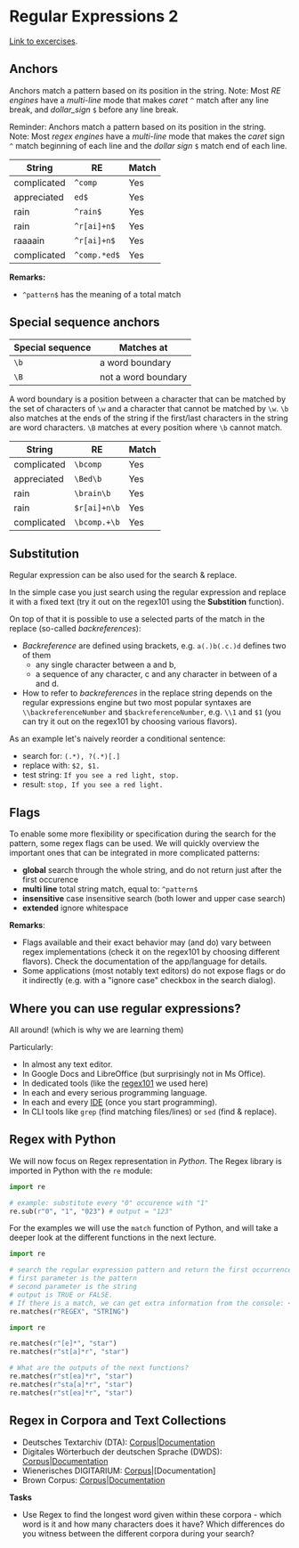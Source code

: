 # Regular Expressions 2

[Link to excercises](https://github.com/acdh-oeaw/Teaching_CBS4DH/blob/2022S/exercise/regex%20exercises/regex2_exercise.txt).

## Anchors

Anchors match a pattern based on its position in the string.
Note: Most _RE engines_ have a _multi-line_ mode that makes _caret_ `^` match after any line break, and _dollar_sign_ `$` before any line break.

<!-- #### Examples:

| String | RE | Match |
| --- | --- | --- |
| complicated | `^comp` | Yes |
| appreciated | `ed$` | Yes |
| rain | `^rain$` | Yes |
| rain | `^r[ai]+n$` | Yes |
| complicated | `^comp.*ed$` | Yes |

### Special sequence anchors

| Special sequence |  Matches at |
| --- | --- |
| `\b` | a word boundary |
| `\B` | not a word boundary |

A word boundary is a position between a character that can be matched by the set of characters of `\w` and a character that cannot be matched by `\w`. `\b` also matches at the ends of the string if the first/last characters in the string are word characters. `\B` matches at every position where `\b` cannot match.

| String | RE | Match |
| --- | --- | --- |
| complicated | `\bcomp` | Yes |
| appreciated | `\Bed\b` | Yes |
| rain | `\brain\b` | Yes |
| rain | `$r[ai]+n\b` | Yes |
| complicated | `\bcomp.+\b` | Yes | -->

Reminder: Anchors match a pattern based on its position in the string.  
Note: Most _regex engines_ have a _multi-line_ mode that makes the _caret_ sign `^` match beginning of each line and the _dollar sign_ `$` match end of each line.

| String      | RE           | Match |
| ----------- | ------------ | ----- |
| complicated | `^comp`      | Yes   |
| appreciated | `ed$`        | Yes   |
| rain        | `^rain$`     | Yes   |
| rain        | `^r[ai]+n$`  | Yes   |
| raaaain     | `^r[ai]+n$`  | Yes   |
| complicated | `^comp.*ed$` | Yes   |

**Remarks:**

- `^pattern$` has the meaning of a total match

## Special sequence anchors

| Special sequence | Matches at          |
| ---------------- | ------------------- |
| `\b`             | a word boundary     |
| `\B`             | not a word boundary |

A word boundary is a position between a character that can be matched by the set of characters of `\w` and a character that cannot be matched by `\w`. `\b` also matches at the ends of the string if the first/last characters in the string are word characters. `\B` matches at every position where `\b` cannot match.

| String      | RE           | Match |
| ----------- | ------------ | ----- |
| complicated | `\bcomp`     | Yes   |
| appreciated | `\Bed\b`     | Yes   |
| rain        | `\brain\b`   | Yes   |
| rain        | `$r[ai]+n\b` | Yes   |
| complicated | `\bcomp.+\b` | Yes   |

## Substitution

Regular expression can be also used for the search & replace.

In the simple case you just search using the regular expression and replace it with a fixed text (try it out on the regex101 using the **Substition** function).

On top of that it is possible to use a selected parts of the match in the replace (so-called _backreferences_):

- _Backreference_ are defined using brackets, e.g. `a(.)b(.c.)d` defines two of them
  - any single character between a and b,
  - a sequence of any character, c and any character in between of a and d.
- How to refer to _backreferences_ in the replace string depends on the regular expressions engine but two most popular syntaxes are `\\backreferenceNumber` and `$backreferenceNumber`, e.g. `\\1` and `$1` (you can try it out on the regex101 by choosing various flavors).

As an example let's naively reorder a conditional sentence:

- search for: `(.*), ?(.*)[.]`
- replace with: `$2, $1.`
- test string: `If you see a red light, stop.`
- result: `stop, If you see a red light.`

## Flags

To enable some more flexibility or specification during the search for the pattern, some regex flags can be used. We will quickly overview the important ones that can be integrated in more complicated patterns:

- **global** search through the whole string, and do not return just after the first occurence
- **multi line** total string match, equal to: `^pattern$`
- **insensitive** case insensitive search (both lower and upper case search)
- **extended** ignore whitespace

**Remarks**:

- Flags available and their exact behavior may (and do) vary between regex implementations (check it on the regex101 by choosing different flavors). Check the documentation of the app/language for details.
- Some applications (most notably text editors) do not expose flags or do it indirectly (e.g. with a "ignore case" checkbox in the search dialog).

## Where you can use regular expressions?

All around! (which is why we are learning them)

Particularly:

- In almost any text editor.
- In Google Docs and LibreOffice (but surprisingly not in Ms Office).
- In dedicated tools (like the [regex101](https://regex101.com/) we used here)
- In each and every serious programming language.
- In each and every [IDE](https://en.wikipedia.org/wiki/Integrated_development_environment) (once you start programming).
- In CLI tools like `grep` (find matching files/lines) or `sed` (find & replace).

## Regex with Python

We will now focus on Regex representation in _Python_. The Regex library is imported in Python with the `re` module:

```Python
import re

# example: substitute every "0" occurence with "1"
re.sub(r"0", "1", "023") # output = "123"
```

For the examples we will use the `match` function of Python, and will take a deeper look at the different functions in the next lecture.

```Python
import re

# search the regular expression pattern and return the first occurrence (it checks the match with the beginning of the string)
# first parameter is the pattern
# second parameter is the string
# output is TRUE or FALSE.
# If there is a match, we can get extra information from the console: <re.Match object; span=(first_index, last_index), match='matched_string'>
re.matches(r"REGEX", "STRING")
```

```Python
import re

re.matches(r"[e]*", "star")
re.matches(r"st[a]*r", "star")

# What are the outputs of the next functions?
re.matches(r"st[ea]*r", "star")
re.matches(r"sta[a]*r", "star")
re.matches(r"st[ea]*r", "star")
```

## Regex in Corpora and Text Collections

- Deutsches Textarchiv (DTA): [Corpus](https://www.deutschestextarchiv.de/)|[Documentation](https://www.deutschestextarchiv.de/doku/DDC-suche_hilfe#suche_mit_regul)
- Digitales Wörterbuch der deutschen Sprache (DWDS): [Corpus](https://www.dwds.de/)|[Documentation](https://www.dwds.de/d/korpussuche#re) 
- Wienerisches DIGITARIUM: [Corpus](https://digitarium-app.acdh.oeaw.ac.at/)|[Documentation]
- Brown Corpus: [Corpus](https://app.sketchengine.eu/#dashboard?corpname=preloaded%2Fbrown_1)|[Documentation](https://www.sketchengine.eu/quick-start-guide/concordance-lesson/)

**Tasks**

- Use Regex to find the longest word given within these corpora - which word is it and how many characters does it have? Which differences do you witness between the different corpora during your search?
<!--
- Identify as many street names (e.g. Judengasse, Wallnerstraße) as possible within ...
- Which events that happened on the ... are captured in the ...?

## More ambitious task

If we still have time, we can try to convert a Wikipedia's "year overview" to a spreadsheet (a CSV file).

* Open https://de.wikipedia.org/wiki/2011 . As you can see it's a large page describing what happened in 2011. The information is grouped in various ways: by country, by date or by topic.
* Let's try to choose one grouping and:
  * Extract it from the whole content
  * Split it into single records looking as `"header","content"` (header will be a country for grouping by country, date for grouping by date, etc.), e.g.
    ```
    "2. Januar","Ein Erdbeben der Stärke 7,1 erschüttert Chile."
    "5. Januar","Ein Erdbeben der Stärke 5,4 verursacht im Iran einige Schäden. Es gab 16 Verletzte."
    (...)
    ```
    This is a so-called CSV format which can be easily opened in a spreadsheet app (e.g. Ms Excel).
* To make our lives easier let's work with the [source code](https://de.wikipedia.org/w/index.php?title=2011&action=edit) of the page. Just copy it to any application you like (your favourite text editor or the regex101 or whatever) and try to search & replace it using regular expressions to get to the format mentioned in the previous point.
  * There is no single right result of this task and countless number of regular expressions leading to them. Just play around until you are satsified with the results.
  * It is a complex task so try to divide it into smaller steps, e.g.
    * Start with extracting the part of the whole document you are interested in (note that extracting is the same as "removing the other parts").
    * Then find a way to match the whole "record".
    * Finally try to split each record into header and content.
-->

